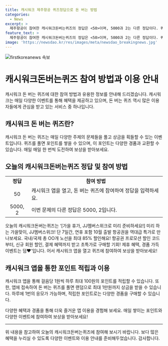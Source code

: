 ```yaml
---
title: 캐시워크 제주항공 퀴즈정답으로 돈 버는 방법
categories:
  - News
excerpt: >
  제주항공이 참여한 캐시워크돈버는퀴즈의 정답은 <50>이며, 5000과 2는 다른 정답이다. 퀴즈는 가을 휴가, JJ멤버스위크로 미리 준비하세요!를 주제로 하고, 10월 출발 항공권을 역대급 특가로 만나볼 수 있다. 총 100걸음당 1원씩 적립되는 캐시워크 앱에서는 돈 버는 퀴즈를 풀면 최대 1만원까지 탈 수 있으며, 적립한 포인트로 다양한 상품을 구매할 수 있다. (총 149자)
feature_text: >
  제주항공이 참여한 캐시워크돈버는퀴즈의 정답은 <50>이며, 5000과 2는 다른 정답이다. 퀴즈는 가을 휴가, JJ멤버스위크로 미리 준비하세요!를 주제로 하고, 10월 출발 항공권을 역대급 특가로 만나볼 수 있다. 총 100걸음당 1원씩 적립되는 캐시워크 앱에서는 돈 버는 퀴즈를 풀면 최대 1만원까지 탈 수 있으며, 적립한 포인트로 다양한 상품을 구매할 수 있다. (총 149자)
image: 'https://newsdao.kr/res/images/meta/newsdao_breakingnews.jpg'
---
```


<p><img src="https://newsdao.kr/res/images/meta/newsdao_breakingnews.jpg" alt="firstkoreanews 속보" /></p>

<h1 data-ke-size="size26">캐시워크돈버는퀴즈 참여 방법과 이용 안내</h1>

<p data-ke-size="size16">캐시워크 돈 버는 퀴즈에 대한 참여 방법과 유용한 정보를 안내해 드리겠습니다. 캐시워크는 매일 다양한 이벤트를 통해 혜택을 제공하고 있으며, 돈 버는 퀴즈 역시 많은 이용자들에게 관심을 받고 있는 서비스 중 하나입니다.</p>

<h2 data-ke-size="size22">캐시워크 돈 버는 퀴즈란?</h2>

<p data-ke-size="size16">캐시워크 돈 버는 퀴즈는 매일 다양한 주제의 문제들을 풀고 상금을 획들할 수 있는 이벤트입니다. 퀴즈를 풀면 포인트를 쌓을 수 있으며, 이 포인트는 다양한 경품과 교환할 수 있습니다. 매일 매일 한 번씩 도전하여 보상을 받아보세요.</p>

<h2 data-ke-size="size22">오늘의 캐시워크돈버는퀴즈 정답 및 참여 방법</h2>

<table>
    <tbody>
        <tr>
            <td style="text-align: center; height: 17px;"><b>정답</b></td>
            <td style="text-align: center; height: 17px;"><b>참여 방법</b></td>
        </tr>
        <tr>
            <td style="text-align: center; height: 17px;">50</td>
            <td>캐시워크 앱을 열고, 돈 버는 퀴즈에 참여하여 정답을 입력하세요.</td>
        </tr>
        <tr>
            <td style="text-align: center; height: 17px;">5000, 2</td>
            <td>이번 문제의 다른 정답은 5000, 2입니다.</td>
        </tr>
    </tbody>
</table>

<p data-ke-size="size16">오늘의 캐시워크돈버는퀴즈는 ‘[가을 휴가, JJ멤버스위크로 미리 준비하세요!] 미리 하는 가을맞이, JJ멤버스위크! 단 7일간, 연휴 포함 10월 출발 항공권을 역대급 특가로 만나보세요. 국내/국제 총 OO개 노선을 최대 85% 할인해요! 항공권 프로모션 할인 코드부터, 신규 회원 할인, 결제 혜택까지 받고 초특가로 구매할 기회! 제휴 혜택, 경품 가득 이벤트는 덤♥’입니다. 어서 캐시워크 앱을 열고 퀴즈에 참여하여 보상을 받아보세요!</p>

<h2 data-ke-size="size22">캐시워크 앱을 통한 포인트 적립과 이용</h2>

<p data-ke-size="size16">캐시워크 앱을 통해 걸음당 1원씩 하루 최대 100원의 포인트를 적립할 수 있습니다. 또한, 앱에 접속하여 돈 버는 퀴즈를 풀면 랜덤으로 최대 1만원까지 상금을 받을 수 있습니다. 하루에 1번의 응모가 가능하며, 적립한 포인트로는 다양한 경품을 구매할 수 있습니다.</p>

<p data-ke-size="size16">다양한 혜택과 경품을 통해 더욱 즐거운 앱 이용을 경험해 보세요. 매일 쌓이는 포인트와 다양한 이벤트에 참여하여 보상을 받아보세요!</p>

<hr data-ke-size="wide">

<p data-ke-size="size16">위 내용을 참고하여 오늘의 캐시워크돈버는퀴즈에 참여해 보시기 바랍니다. 보다 많은 혜택을 누리실 수 있도록 다양한 이벤트와 이용 안내를 준비해두었습니다. 감사합니다.</p>

